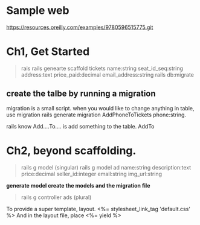 # Sample web
https://resources.oreilly.com/examples/9780596515775.git

# Ch1, Get Started

> rais <appname>
> rails genearte scaffold tickets name:string seat_id_seq:string address:text price_paid:decimal email_address:string
> rails db:migrate

## create the talbe by running a migration
migration is a small script.
when you would like to change anything in table, use migration
rails generate migration AddPhoneToTickets phone:string.

rails know Add....To.... is add something to the table.
Add<column>To<Table>

# Ch2, beyond scaffolding.
> rails g model (singular)
> rails g model ad name:string description:text price:decimal seller_id:integer email:string img_url:string

**generate model create the models and the migration file**
> rails g controller ads (plural)

To provide a super template, layout.
<%= stylesheet_link_tag 'default.css' %>
And in the layout file, place
<%= yield %>